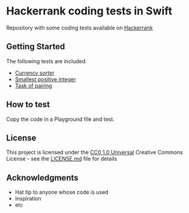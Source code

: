 # Hackerrank coding tests in Swift

Repository with some coding tests available on [Hackerrank](https://www.hackerrank.com/domains)

## Getting Started

The following tests are included.
- [Currency sorter](Currency%20sorter)
- [Smallest positive integer](Smallest%20positive%20integer)
- [Task of pairing](Task%20Of%20Pairing)

## How to test
Copy the code in a Playground file and test.

## License

This project is licensed under the [CC0 1.0 Universal](LICENSE.md)
Creative Commons License - see the [LICENSE.md](LICENSE.md) file for
details

## Acknowledgments

  - Hat tip to anyone whose code is used
  - Inspiration
  - etc
